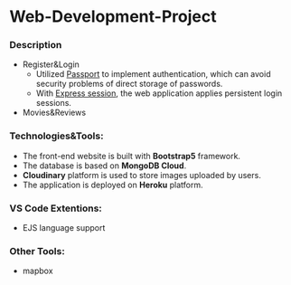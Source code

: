 # Web-Development-Project

### Description
- Register&Login
  - Utilized [Passport](http://www.passportjs.org/) to implement authentication, which can avoid security problems of direct storage of passwords.
  - With [Express session](https://www.npmjs.com/package/express-session), the web application applies persistent login sessions.  
- Movies&Reviews

### Technologies&Tools:
- The front-end website is built with **Bootstrap5** framework.
- The database is based on **MongoDB Cloud**.
- **Cloudinary** platform is used to store images uploaded by users.
- The application is deployed on **Heroku** platform.

### VS Code Extentions:
- EJS language support

### Other Tools:
- mapbox
